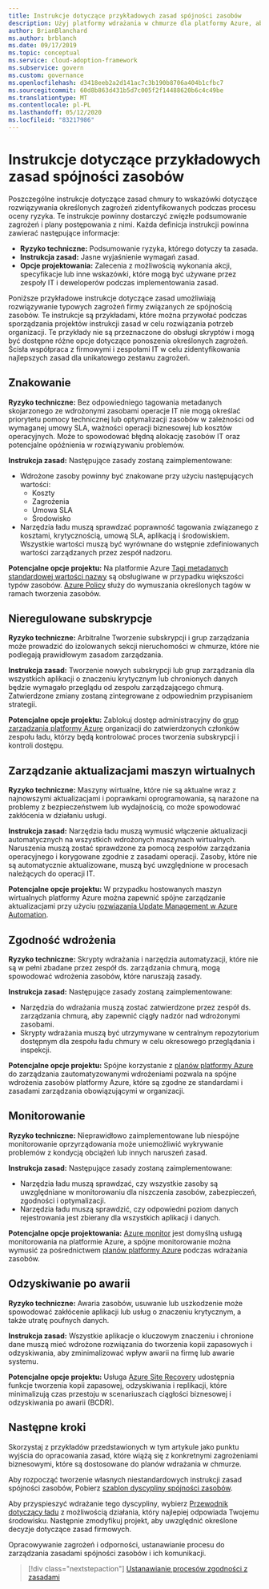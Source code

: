 ```yaml
---
title: Instrukcje dotyczące przykładowych zasad spójności zasobów
description: Użyj platformy wdrażania w chmurze dla platformy Azure, aby uzyskać przykładowe instrukcje dotyczące zasad spójności zasobów, które ułatwią podjęcie pracy z instrukcjami obowiązującymi w organizacji.
author: BrianBlanchard
ms.author: brblanch
ms.date: 09/17/2019
ms.topic: conceptual
ms.service: cloud-adoption-framework
ms.subservice: govern
ms.custom: governance
ms.openlocfilehash: d3418eeb2a2d141ac7c3b190b8706a404b1cfbc7
ms.sourcegitcommit: 60d8b863d431b5d7c005f2f14488620b6c4c49be
ms.translationtype: MT
ms.contentlocale: pl-PL
ms.lasthandoff: 05/12/2020
ms.locfileid: "83217986"
---
```

# <a name="resource-consistency-sample-policy-statements"></a>Instrukcje dotyczące przykładowych zasad spójności zasobów

Poszczególne instrukcje dotyczące zasad chmury to wskazówki dotyczące rozwiązywania określonych zagrożeń zidentyfikowanych podczas procesu oceny ryzyka. Te instrukcje powinny dostarczyć zwięzłe podsumowanie zagrożeń i plany postępowania z nimi. Każda definicja instrukcji powinna zawierać następujące informacje:

- **Ryzyko techniczne:** Podsumowanie ryzyka, którego dotyczy ta zasada.
- **Instrukcja zasad:** Jasne wyjaśnienie wymagań zasad.
- **Opcje projektowania:** Zalecenia z możliwością wykonania akcji, specyfikacje lub inne wskazówki, które mogą być używane przez zespoły IT i deweloperów podczas implementowania zasad.

Poniższe przykładowe instrukcje dotyczące zasad umożliwiają rozwiązywanie typowych zagrożeń firmy związanych ze spójnością zasobów. Te instrukcje są przykładami, które można przywołać podczas sporządzania projektów instrukcji zasad w celu rozwiązania potrzeb organizacji. Te przykłady nie są przeznaczone do obsługi skryptów i mogą być dostępne różne opcje dotyczące ponoszenia określonych zagrożeń. Ścisła współpraca z firmowymi i zespołami IT w celu zidentyfikowania najlepszych zasad dla unikatowego zestawu zagrożeń.

## <a name="tagging"></a>Znakowanie

**Ryzyko techniczne:** Bez odpowiedniego tagowania metadanych skojarzonego ze wdrożonymi zasobami operacje IT nie mogą określać priorytetu pomocy technicznej lub optymalizacji zasobów w zależności od wymaganej umowy SLA, ważności operacji biznesowej lub kosztów operacyjnych. Może to spowodować błędną alokację zasobów IT oraz potencjalne opóźnienia w rozwiązywaniu problemów.

**Instrukcja zasad:** Następujące zasady zostaną zaimplementowane:

- Wdrożone zasoby powinny być znakowane przy użyciu następujących wartości:
  - Koszty
  - Zagrożenia
  - Umowa SLA
  - Środowisko
- Narzędzia ładu muszą sprawdzać poprawność tagowania związanego z kosztami, krytycznością, umową SLA, aplikacją i środowiskiem. Wszystkie wartości muszą być wyrównane do wstępnie zdefiniowanych wartości zarządzanych przez zespół nadzoru.

**Potencjalne opcje projektu:** Na platformie Azure [Tagi metadanych standardowej wartości nazwy](https://docs.microsoft.com/azure/azure-resource-manager/management/tag-resources) są obsługiwane w przypadku większości typów zasobów. [Azure Policy](https://docs.microsoft.com/azure/governance/policy/overview) służy do wymuszania określonych tagów w ramach tworzenia zasobów.

## <a name="ungoverned-subscriptions"></a>Nieregulowane subskrypcje

**Ryzyko techniczne:** Arbitralne Tworzenie subskrypcji i grup zarządzania może prowadzić do izolowanych sekcji nieruchomości w chmurze, które nie podlegają prawidłowym zasadom zarządzania.

**Instrukcja zasad:** Tworzenie nowych subskrypcji lub grup zarządzania dla wszystkich aplikacji o znaczeniu krytycznym lub chronionych danych będzie wymagało przeglądu od zespołu zarządzającego chmurą. Zatwierdzone zmiany zostaną zintegrowane z odpowiednim przypisaniem strategii.

**Potencjalne opcje projektu:** Zablokuj dostęp administracyjny do [grup zarządzania platformy Azure](https://docs.microsoft.com/azure/governance/management-groups) organizacji do zatwierdzonych członków zespołu ładu, którzy będą kontrolować proces tworzenia subskrypcji i kontroli dostępu.

## <a name="manage-updates-to-virtual-machines"></a>Zarządzanie aktualizacjami maszyn wirtualnych

**Ryzyko techniczne:** Maszyny wirtualne, które nie są aktualne wraz z najnowszymi aktualizacjami i poprawkami oprogramowania, są narażone na problemy z bezpieczeństwem lub wydajnością, co może spowodować zakłócenia w działaniu usługi.

**Instrukcja zasad:** Narzędzia ładu muszą wymusić włączenie aktualizacji automatycznych na wszystkich wdrożonych maszynach wirtualnych. Naruszenia muszą zostać sprawdzone za pomocą zespołów zarządzania operacyjnego i korygowane zgodnie z zasadami operacji. Zasoby, które nie są automatycznie aktualizowane, muszą być uwzględnione w procesach należących do operacji IT.

**Potencjalne opcje projektu:** W przypadku hostowanych maszyn wirtualnych platformy Azure można zapewnić spójne zarządzanie aktualizacjami przy użyciu [rozwiązania Update Management w Azure Automation](https://docs.microsoft.com/azure/automation/automation-update-management).

## <a name="deployment-compliance"></a>Zgodność wdrożenia

**Ryzyko techniczne:** Skrypty wdrażania i narzędzia automatyzacji, które nie są w pełni zbadane przez zespół ds. zarządzania chmurą, mogą spowodować wdrożenia zasobów, które naruszają zasady.

**Instrukcja zasad:** Następujące zasady zostaną zaimplementowane:

- Narzędzia do wdrażania muszą zostać zatwierdzone przez zespół ds. zarządzania chmurą, aby zapewnić ciągły nadzór nad wdrożonymi zasobami.
- Skrypty wdrażania muszą być utrzymywane w centralnym repozytorium dostępnym dla zespołu ładu chmury w celu okresowego przeglądania i inspekcji.

**Potencjalne opcje projektu:** Spójne korzystanie z [planów platformy Azure](https://docs.microsoft.com/azure/governance/blueprints) do zarządzania zautomatyzowanymi wdrożeniami pozwala na spójne wdrożenia zasobów platformy Azure, które są zgodne ze standardami i zasadami zarządzania obowiązującymi w organizacji.

## <a name="monitoring"></a>Monitorowanie

**Ryzyko techniczne:** Nieprawidłowo zaimplementowane lub niespójne monitorowanie oprzyrządowania może uniemożliwić wykrywanie problemów z kondycją obciążeń lub innych naruszeń zasad.

**Instrukcja zasad:** Następujące zasady zostaną zaimplementowane:

- Narzędzia ładu muszą sprawdzać, czy wszystkie zasoby są uwzględniane w monitorowaniu dla niszczenia zasobów, zabezpieczeń, zgodności i optymalizacji.
- Narzędzia ładu muszą sprawdzić, czy odpowiedni poziom danych rejestrowania jest zbierany dla wszystkich aplikacji i danych.

**Potencjalne opcje projektowania:** [Azure monitor](https://docs.microsoft.com/azure/azure-monitor/overview) jest domyślną usługą monitorowania na platformie Azure, a spójne monitorowanie można wymusić za pośrednictwem [planów platformy Azure](https://docs.microsoft.com/azure/governance/blueprints) podczas wdrażania zasobów.

## <a name="disaster-recovery"></a>Odzyskiwanie po awarii

**Ryzyko techniczne:** Awaria zasobów, usuwanie lub uszkodzenie może spowodować zakłócenie aplikacji lub usług o znaczeniu krytycznym, a także utratę poufnych danych.

**Instrukcja zasad:** Wszystkie aplikacje o kluczowym znaczeniu i chronione dane muszą mieć wdrożone rozwiązania do tworzenia kopii zapasowych i odzyskiwania, aby zminimalizować wpływ awarii na firmę lub awarie systemu.

**Potencjalne opcje projektu:** Usługa [Azure Site Recovery](https://docs.microsoft.com/azure/site-recovery/site-recovery-overview) udostępnia funkcje tworzenia kopii zapasowej, odzyskiwania i replikacji, które minimalizują czas przestoju w scenariuszach ciągłości biznesowej i odzyskiwania po awarii (BCDR).

## <a name="next-steps"></a>Następne kroki

Skorzystaj z przykładów przedstawionych w tym artykule jako punktu wyjścia do opracowania zasad, które wiążą się z konkretnymi zagrożeniami biznesowymi, które są dostosowane do planów wdrażania w chmurze.

Aby rozpocząć tworzenie własnych niestandardowych instrukcji zasad spójności zasobów, Pobierz [szablon dyscypliny spójności zasobów](./template.md).

Aby przyspieszyć wdrażanie tego dyscypliny, wybierz [Przewodnik dotyczący ładu](../guides/index.md) z możliwością działania, który najlepiej odpowiada Twojemu środowisku. Następnie zmodyfikuj projekt, aby uwzględnić określone decyzje dotyczące zasad firmowych.

Opracowywanie zagrożeń i odporności, ustanawianie procesu do zarządzania zasadami spójności zasobów i ich komunikacji.

> [!div class="nextstepaction"]
> [Ustanawianie procesów zgodności z zasadami](./compliance-processes.md)
